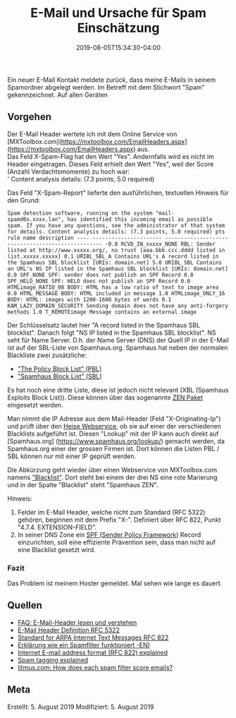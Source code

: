 ﻿---
title: "E-Mail und Ursache für Spam Einschätzung"
date: 2019-08-05T15:34:30-04:00
categories:
  - netzwerk
tags:
  - email
  - sicherheit
---

Ein neuer E-Mail Kontakt meldete zurück, dass meine E-Mails in seinem Spamordner abgelegt werden. Im Betreff mit dem Stichwort "Spam" gekennzeichnet. Auf allen Geräten

## Vorgehen

Der E-Mail Header wertete ich mit dem Online Service von [MXToolbox.com](https://mxtoolbox.com/EmailHeaders.aspx](https://mxtoolbox.com/EmailHeaders.aspx) aus.  
Das Feld X-Spam-Flag hat den Wert "Yes". Andernfalls wird es nicht im Header eingetragen. Dieses Feld erhielt den Wert "Yes", weil der Score (Anzahl Verdachtsmomente) zu hoch war:  
' Content analysis details: (7.3 points, 5.0 required)  

Das Feld "X-Spam-Report" lieferte den ausführlichen, textuellen Hinweis für den Grund:  

``
Spam detection software, running on the system "mail-spamd0x.xxxx.lan", has identified this incoming email as possible spam. If you have any questions, see the administrator of that system for details. Content analysis details: (7.3 points, 5.0 required) pts rule name description ---- ---------------------- -------------------------------------------------- -0.0 RCVD_IN_xxxxx_NONE RBL: Sender listed at http://www.xxxxx.org/, no trust [aaa.bbb.ccc.dddd listed in list.xxxxx.xxxxx] 0.1 URIBL_SBL_A Contains URL's A record listed in the Spamhaus SBL blocklist [URIs: domain.net] 5.0 URIBL_SBL Contains an URL's NS IP listed in the Spamhaus SBL blocklist [URIs: domain.net] 0.0 SPF_NONE SPF: sender does not publish an SPF Record 0.0 SPF_HELO_NONE SPF: HELO does not publish an SPF Record 0.0 HTMLimage_RATIO_08 BODY: HTML has a low ratio of text to image area 0.0 HTML_MESSAGE BODY: HTML included in message 1.0 HTMLimage_ONLY_16 BODY: HTML: images with 1200-1600 bytes of words 0.1 KAM_LAZY_DOMAIN_SECURITY Sending domain does not have any anti-forgery methods 1.0 T_REMOTEimage Message contains an external image 
`` 

Der Schlüsselsatz lautet hier "A record listed in the Spamhaus SBL blocklist". Danach folgt "NS IP listed in the Spamhaus SBL blocklist". NS seht für Name Server. D.h. der Name Server (DNS) der Quell IP in der E-Mail ist auf der SBL-Liste von Spamhaus.org. Spamhaus hat neben der normalen Blackliste zwei zusätzliche:  
* ["The Policy Block List" (PBL)](https://www.spamhaus.org/pbl/)  
* ["Spamhaus Block List" (SBL)](https://www.spamhaus.org/sbl/)  

Es hat noch eine dritte Liste, diese ist jedoch nicht relevant (XBL (Spamhaus Exploits Block List)). Diese können über das sogenannte [ZEN Paket](https://www.spamhaus.org/zen/) eingesetzt werden.  

Man nimmt die IP Adresse aus dem Mail-Header (Feld "X-Originating-Ip") und prüft über den [Heise Webservice](https://www.heise.de/netze/tools/spam-listen/), ob sie auf einer der verschiedenen Blacklists aufgeführt ist. Diesen "Lookup" mit der IP kann auch direkt auf [Spamhaus.org] (https://www.spamhaus.org/lookup/) gemacht werden, da Spamhaus.org einer der grossen Firmen ist. Dort können die Listen PBL / SBL können nur mit einer IP geprüft werden.  

Die Abkürzung geht wieder über einen Webservice von MXToolbox.com namens ["Blacklist"](https://mxtoolbox.com/blacklists.aspx). Dort steht bei einem der drei NS eine rote Marierung und in der Spalte "Blacklist" steht "Spamhaus ZEN". 

Hinweis:  
1. Felder im E-Mail Header, welche nicht zum Standard (RFC 5322) gehören, beginnen mit dem Prefix "X-". Definiert über RFC 822, Punkt  "4.7.4.  EXTENSION-FIELD".  
2. In seiner DNS Zone ein [SPF (Sender Policy Framework)](https://de.wikipedia.org/wiki/Sender_Policy_Framework) Record einzurichten, soll eine effiziente Prävention sein, dass man nicht auf eine Blacklist gesetzt wird.

### Fazit

Das Problem ist meinem Hoster gemeldet. Mal sehen wie lange es dauert.


## Quellen

* [FAQ: E-Mail-Header lesen und verstehen](https://th-h.de/net/usenet/faqs/headerfaq/)
* [E-Mail Header Definition RFC 5322](https://tools.ietf.org/html/rfc5322)
* [Standard for ARPA Internet Text Messages RFC 822](https://tools.ietf.org/html/rfc822)
* [Erklärung wie ein Spamfilter funktioniert -EN)](https://campus.barracuda.com/product/cloudgenfirewall/doc/48202698/spam-filter/)
* [Internet E-mail address format (RFC 822) explained ](http://jkorpela.fi/rfc/822addr.html)
* [Spam tagging explained](https://community.jisc.ac.uk/library/janet-services-documentation/spam-tagging-explained)
* [litmus.com: How does each spam filter score emails?](https://help.litmus.com/article/205-how-does-each-spam-filter-score-emails)  

## Meta

Erstellt:		5. August 2019
Modifiziert:	5. August 2019
